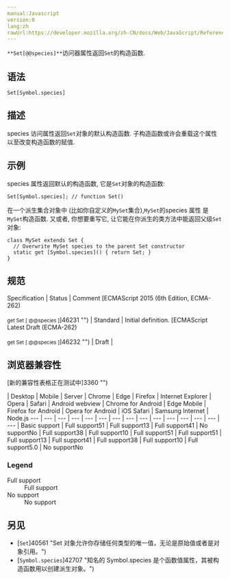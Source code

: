 ```yaml
---
manual:Javascript
version:0
lang:zh
rawUrl:https://developer.mozilla.org/zh-CN/docs/Web/JavaScript/Reference/Global_Objects/Set/@@species
---
```






`**Set[@@species]**`访问器属性返回`Set`的构造函数.


## 语法<a name="语法"></a>

```
Set[Symbol.species]

```

## 描述<a name="描述"></a>


species 访问属性返回`Set`对象的默认构造函数. 子构造函数或许会重载这个属性以至改变构造函数的赋值.


## 示例<a name="示例"></a>


species 属性返回默认的构造函数, 它是`Set`对象的构造函数:


```
Set[Symbol.species]; // function Set()
```


在一个派生集合对象中 (比如你自定义的`MySet`集合),`MySet`的species 属性 是`MySet`构造函数. 又或者, 你想要重写它, 让它能在你派生的类方法中能返回父级`Set`对象:


```
class MySet extends Set {
  // Overwrite MySet species to the parent Set constructor
  static get [Symbol.species]() { return Set; }
}
```

## 规范<a name="规范"></a>

Specification | Status | Comment 
[ECMAScript 2015 (6th Edition, ECMA-262)<br></br><small>get Set [ @@species ]</small>]46231 "") | Standard | Initial definition. 
[ECMAScript Latest Draft (ECMA-262)<br></br><small>get Set [ @@species ]</small>]46232 "") | Draft |  


## 浏览器兼容性<a name="浏览器兼容性"></a>
[新的兼容性表格正在测试中<i></i>]3360 "")

 | <abbr>Desktop<i></i></abbr> | <abbr>Mobile<i></i></abbr> | <abbr>Server<i></i></abbr> 
 | <abbr>Chrome<i></i></abbr> | <abbr>Edge<i></i></abbr> | <abbr>Firefox<i></i></abbr> | <abbr>Internet Explorer<i></i></abbr> | <abbr>Opera<i></i></abbr> | <abbr>Safari<i></i></abbr> | <abbr>Android webview<i></i></abbr> | <abbr>Chrome for Android<i></i></abbr> | <abbr>Edge Mobile<i></i></abbr> | <abbr>Firefox for Android<i></i></abbr> | <abbr>Opera for Android<i></i></abbr> | <abbr>iOS Safari<i></i></abbr> | <abbr>Samsung Internet<i></i></abbr> | <abbr>Node.js<i></i></abbr> 
 ---  |  ---  |  ---  |  ---  |  ---  |  ---  |  ---  |  ---  |  ---  |  ---  |  ---  |  ---  |  ---  |  ---  |  ---  | 
Basic support | <abbr>Full support</abbr>51 | <abbr>Full support</abbr>13 | <abbr>Full support</abbr>41 | <abbr>No support</abbr>No | <abbr>Full support</abbr>38 | <abbr>Full support</abbr>10 | <abbr>Full support</abbr>51 | <abbr>Full support</abbr>51 | <abbr>Full support</abbr>13 | <abbr>Full support</abbr>41 | <abbr>Full support</abbr>38 | <abbr>Full support</abbr>10 | <abbr>Full support</abbr>5.0 | <abbr>No support</abbr>No 


### Legend<a name="Legend"></a>
<dl><dt id=''><abbr>Full support</abbr></dt><dd>Full support</dd><dt id=''><abbr>No support</abbr></dt><dd>No support</dd></dl>


## 另见<a name="另见"></a>

* [`Set`]40561 "Set 对象允许你存储任何类型的唯一值，无论是原始值或者是对象引用。")
* [`Symbol.species`]42707 "知名的 Symbol.species 是个函数值属性，其被构造函数用以创建派生对象。")



